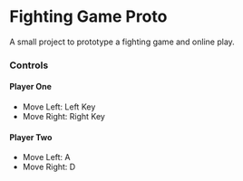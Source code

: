 # Fighting Game Proto

A small project to prototype a fighting game and online play.

### Controls

#### Player One

* Move Left: Left Key
* Move Right: Right Key

#### Player Two

* Move Left: A
* Move Right: D
